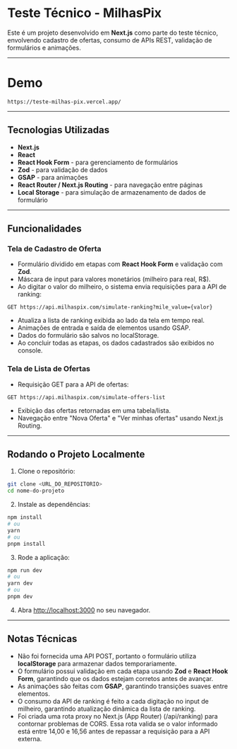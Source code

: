 
# Teste Técnico - MilhasPix

Este é um projeto desenvolvido em **Next.js** como parte do teste técnico, envolvendo cadastro de ofertas, consumo de APIs REST, validação de formulários e animações.

---

# Demo 
    https://teste-milhas-pix.vercel.app/

---

## Tecnologias Utilizadas

- **Next.js**
- **React**  
- **React Hook Form** - para gerenciamento de formulários  
- **Zod** - para validação de dados  
- **GSAP** - para animações  
- **React Router / Next.js Routing** - para navegação entre páginas  
- **Local Storage** - para simulação de armazenamento de dados de formulário  

---

## Funcionalidades

### Tela de Cadastro de Oferta

- Formulário dividido em etapas com **React Hook Form** e validação com **Zod**.  
- Máscara de input para valores monetários (milheiro para real, R$).  
- Ao digitar o valor do milheiro, o sistema envia requisições para a API de ranking:  

```http
GET https://api.milhaspix.com/simulate-ranking?mile_value={valor}
```

- Atualiza a lista de ranking exibida ao lado da tela em tempo real.
- Animações de entrada e saída de elementos usando GSAP.
- Dados do formulário são salvos no localStorage.
- Ao concluir todas as etapas, os dados cadastrados são exibidos no console.

### Tela de Lista de Ofertas

- Requisição GET para a API de ofertas:

```http
GET https://api.milhaspix.com/simulate-offers-list
```

- Exibição das ofertas retornadas em uma tabela/lista.
- Navegação entre "Nova Oferta" e "Ver minhas ofertas" usando Next.js Routing.

---

## Rodando o Projeto Localmente

1. Clone o repositório:

```bash
git clone <URL_DO_REPOSITORIO>
cd nome-do-projeto
```

2. Instale as dependências:

```bash
npm install
# ou
yarn
# ou
pnpm install
```

3. Rode a aplicação:

```bash
npm run dev
# ou
yarn dev
# ou
pnpm dev
```

4. Abra [http://localhost:3000](http://localhost:3000) no seu navegador.

---

## Notas Técnicas

- Não foi fornecida uma API POST, portanto o formulário utiliza **localStorage** para armazenar dados temporariamente.
- O formulário possui validação em cada etapa usando **Zod** e **React Hook Form**, garantindo que os dados estejam corretos antes de avançar.
- As animações são feitas com **GSAP**, garantindo transições suaves entre elementos.
- O consumo da API de ranking é feito a cada digitação no input de milheiro, garantindo atualização dinâmica da lista de ranking.
- Foi criada uma rota proxy no Next.js (App Router) (/api/ranking) para contornar problemas de CORS. Essa rota valida se o valor informado está entre 14,00 e 16,56 antes de repassar a requisição para a API externa.
